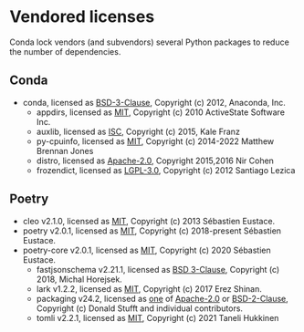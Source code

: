 # Vendored licenses

Conda lock vendors (and subvendors) several Python packages to reduce the number of dependencies.

## Conda

* conda, licensed as [BSD-3-Clause](conda.LICENSE), Copyright (c) 2012, Anaconda, Inc.
  * appdirs, licensed as [MIT](conda/_vendor/appdirs.LICENSE.txt), Copyright (c) 2010 ActiveState Software Inc.
  * auxlib, licensed as [ISC](conda/auxlib/LICENSE), Copyright (c) 2015, Kale Franz
  * py-cpuinfo, licensed as [MIT](conda/_vendor/py_cpuinfo.LICENSE), Copyright (c) 2014-2022 Matthew Brennan Jones
  * distro, licensed as [Apache-2.0](conda/_vendor/distro.LICENSE.txt), Copyright 2015,2016 Nir Cohen
  * frozendict, licensed as [LGPL-3.0](conda/_vendor/frozendict/LICENSE.txt), Copyright (c) 2012 Santiago Lezica

## Poetry

* cleo v2.1.0, licensed as [MIT](cleo.LICENSE), Copyright (c) 2013 Sébastien Eustace.
* poetry v2.0.1, licensed as [MIT](poetry.LICENSE), Copyright (c) 2018-present Sébastien Eustace.
* poetry-core v2.0.1, licensed as [MIT](poetry_core.LICENSE), Copyright (c) 2020 Sébastien Eustace.
  * fastjsonschema v2.21.1, licensed as [BSD 3-Clause](poetry/core/_vendor/fastjsonschema/LICENSE), Copyright (c) 2018, Michal Horejsek.
  * lark v1.2.2, licensed as [MIT](poetry/core/_vendor/lark/LICENSE), Copyright (c) 2017 Erez Shinan.
  * packaging v24.2, licensed as [one](poetry/core/_vendor/packaging/LICENSE) of [Apache-2.0](poetry/core/_vendor/packaging/LICENSE.APACHE) or [BSD-2-Clause](poetry/core/_vendor/packaging/LICENSE.BSD), Copyright (c) Donald Stufft and individual contributors.
  * tomli v2.2.1, licensed as [MIT](poetry/core/_vendor/tomli/LICENSE), Copyright (c) 2021 Taneli Hukkinen
